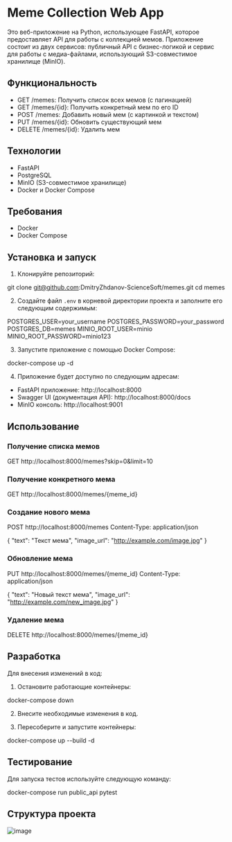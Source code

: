 # Meme Collection Web App

Это веб-приложение на Python, использующее FastAPI, которое предоставляет API для работы с коллекцией мемов. Приложение состоит из двух сервисов: публичный API с бизнес-логикой и сервис для работы с медиа-файлами, использующий S3-совместимое хранилище (MinIO).

## Функциональность

- GET /memes: Получить список всех мемов (с пагинацией)
- GET /memes/{id}: Получить конкретный мем по его ID
- POST /memes: Добавить новый мем (с картинкой и текстом)
- PUT /memes/{id}: Обновить существующий мем
- DELETE /memes/{id}: Удалить мем

## Технологии

- FastAPI
- PostgreSQL
- MinIO (S3-совместимое хранилище)
- Docker и Docker Compose

## Требования

- Docker
- Docker Compose

## Установка и запуск

1. Клонируйте репозиторий:

git clone git@github.com:DmitryZhdanov-ScienceSoft/memes.git
cd memes

2. Создайте файл `.env` в корневой директории проекта и заполните его следующим содержимым:

POSTGRES_USER=your_username
POSTGRES_PASSWORD=your_password
POSTGRES_DB=memes
MINIO_ROOT_USER=minio
MINIO_ROOT_PASSWORD=minio123


3. Запустите приложение с помощью Docker Compose:

docker-compose up -d


4. Приложение будет доступно по следующим адресам:
- FastAPI приложение: http://localhost:8000
- Swagger UI (документация API): http://localhost:8000/docs
- MinIO консоль: http://localhost:9001

## Использование

### Получение списка мемов


GET http://localhost:8000/memes?skip=0&limit=10


### Получение конкретного мема

GET http://localhost:8000/memes/{meme_id}

### Создание нового мема


POST http://localhost:8000/memes
Content-Type: application/json


{
"text": "Текст мема",
"image_url": "http://example.com/image.jpg"
}


### Обновление мема


PUT http://localhost:8000/memes/{meme_id}
Content-Type: application/json


{
"text": "Новый текст мема",
"image_url": "http://example.com/new_image.jpg"
}


### Удаление мема

DELETE http://localhost:8000/memes/{meme_id}

## Разработка

Для внесения изменений в код:

1. Остановите работающие контейнеры:

docker-compose down

2. Внесите необходимые изменения в код.

3. Пересоберите и запустите контейнеры:

docker-compose up --build -d

## Тестирование

Для запуска тестов используйте следующую команду:

docker-compose run public_api pytest


## Структура проекта


![image](https://github.com/DmitryZhdanov-ScienceSoft/memes/assets/119594032/8bc23681-f123-49bb-a7cc-dfbc8c6d6c20)

